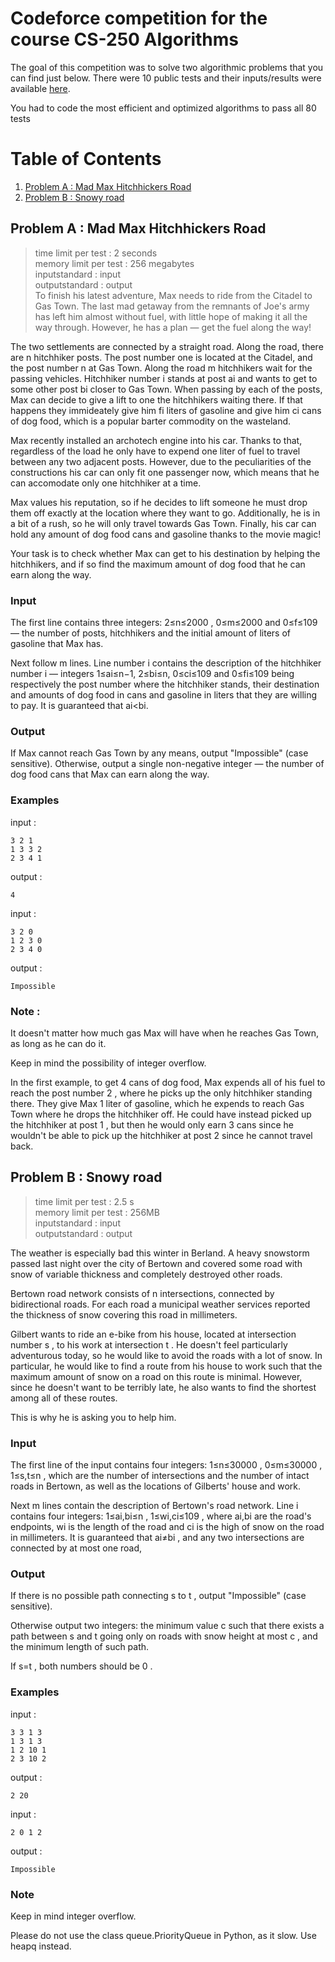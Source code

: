 # Codeforce competition for the course CS-250 Algorithms

The goal of this competition was to solve two algorithmic problems that you can find just below. There were 10 public tests and their inputs/results were available [here](https://github.com/Jeremmmyyyyy/Codeforce/tree/main/tests).

You had to code the most efficient and optimized algorithms to pass all 80 tests

# Table of Contents
1. [Problem A : Mad Max Hitchhickers Road](#A)
2. [Problem B : Snowy road](#B)


## Problem A : Mad Max Hitchhickers Road<a name="A"></a>

>time limit per test : 2 seconds<br>
memory limit per test : 256 megabytes<br>
inputstandard : input<br>
outputstandard : output<br>
To finish his latest adventure, Max needs to ride from the Citadel to Gas Town. The last mad getaway from the remnants of Joe's army has left him almost without fuel, with little hope of making it all the way through. However, he has a plan — get the fuel along the way!

The two settlements are connected by a straight road. Along the road, there are n 
 hitchhiker posts. The post number one is located at the Citadel, and the post number n
 at Gas Town. Along the road m
 hitchhikers wait for the passing vehicles. Hitchhiker number i
 stands at post ai
 and wants to get to some other post bi
 closer to Gas Town. When passing by each of the posts, Max can decide to give a lift to one the hitchhikers waiting there. If that happens they immideately give him fi
 liters of gasoline and give him ci
 cans of dog food, which is a popular barter commodity on the wasteland.

Max recently installed an archotech engine into his car. Thanks to that, regardless of the load he only have to expend one liter of fuel to travel between any two adjacent posts. However, due to the peculiarities of the constructions his car can only fit one passenger now, which means that he can accomodate only one hitchhiker at a time.

Max values his reputation, so if he decides to lift someone he must drop them off exactly at the location where they want to go. Additionally, he is in a bit of a rush, so he will only travel towards Gas Town. Finally, his car can hold any amount of dog food cans and gasoline thanks to the movie magic!

Your task is to check whether Max can get to his destination by helping the hitchhikers, and if so find the maximum amount of dog food that he can earn along the way.

### Input
The first line contains three integers: 2≤n≤2000 , 0≤m≤2000 and 0≤f≤109 — the number of posts, hitchhikers and the initial amount of liters of gasoline that Max has.

Next follow m lines. Line number i contains the description of the hitchhiker number i — integers 1≤ai≤n−1, 2≤bi≤n, 0≤ci≤109 and 0≤fi≤109 being respectively the post number where the hitchhiker stands, their destination and amounts of dog food in cans and gasoline in liters that they are willing to pay. It is guaranteed that ai<bi.

### Output
If Max cannot reach Gas Town by any means, output "Impossible" (case sensitive). Otherwise, output a single non-negative integer — the number of dog food cans that Max can earn along the way.

### Examples

input :
```
3 2 1
1 3 3 2
2 3 4 1
```
output :
```
4
``` 
input :
```
3 2 0
1 2 3 0
2 3 4 0
```
output :
```
Impossible
```

### Note :
It doesn't matter how much gas Max will have when he reaches Gas Town, as long as he can do it.

Keep in mind the possibility of integer overflow.

In the first example, to get 4
 cans of dog food, Max expends all of his fuel to reach the post number 2
, where he picks up the only hitchhiker standing there. They give Max 1
 liter of gasoline, which he expends to reach Gas Town where he drops the hitchhiker off. He could have instead picked up the hitchhiker at post 1
, but then he would only earn 3
 cans since he wouldn't be able to pick up the hitchhiker at post 2
 since he cannot travel back.


## Problem B : Snowy road<a name="B"></a>

>time limit per test : 2.5 s<br>
memory limit per test : 256MB<br>
inputstandard : input<br>
outputstandard : output<br>

The weather is especially bad this winter in Berland. A heavy snowstorm passed last night over the city of Bertown and covered some road with snow of variable thickness and completely destroyed other roads.

Bertown road network consists of n
 intersections, connected by bidirectional roads. For each road a municipal weather services reported the thickness of snow covering this road in millimeters.

Gilbert wants to ride an e-bike from his house, located at intersection number s
, to his work at intersection t
. He doesn't feel particularly adventurous today, so he would like to avoid the roads with a lot of snow. In particular, he would like to find a route from his house to work such that the maximum amount of snow on a road on this route is minimal. However, since he doesn't want to be terribly late, he also wants to find the shortest among all of these routes.

This is why he is asking you to help him.

### Input
The first line of the input contains four integers: 1≤n≤30000
, 0≤m≤30000
, 1≤s,t≤n
, which are the number of intersections and the number of intact roads in Bertown, as well as the locations of Gilberts' house and work.

Next m
 lines contain the description of Bertown's road network. Line i
 contains four integers: 1≤ai,bi≤n
, 1≤wi,ci≤109
, where ai,bi
 are the road's endpoints, wi
 is the length of the road and ci
 is the high of snow on the road in millimeters. It is guaranteed that ai≠bi
, and any two intersections are connected by at most one road,

### Output
If there is no possible path connecting s
 to t
, output "Impossible" (case sensitive).

Otherwise output two integers: the minimum value c
 such that there exists a path between s
 and t
 going only on roads with snow height at most c
, and the minimum length of such path.

If s=t
, both numbers should be 0
.

### Examples
input :
```
3 3 1 3
1 3 1 3
1 2 10 1
2 3 10 2
```
output :
```
2 20
```
input :
```
2 0 1 2
```
output :
```
Impossible
```
### Note
Keep in mind integer overflow.

Please do not use the class queue.PriorityQueue in Python, as it slow. Use heapq instead.
